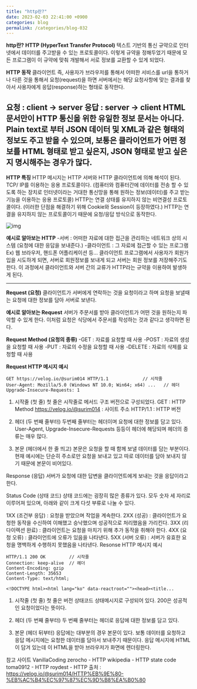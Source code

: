 ```yaml
---
title: "http란?"
date: 2023-02-03 22:41:00 +0900
categories: blog
permalink: /categories/blog-032
---
```


**http란?**
**HTTP (HyperText Transfer Protocol)**
텍스트 기반의 통신 규약으로 인터넷에서 데이터를 주고받을 수 있는 프로토콜이다. 이렇게 규약을 정해두었기 때문에 모든 프로그램이 이 규약에 맞춰 개발해서 서로 정보를 교환할 수 있게 되었다.

**HTTP 동작**
클라이언트 즉, 사용자가 브라우저를 통해서 어떠한 서비스를 url을 통하거나 다른 것을 통해서 요청(request)을 하면 서버에서는 해당 요청사항에 맞는 결과를 찾아서 사용자에게 응답(response)하는 형태로 동작한다.

요청 : client -> server
응답 : server -> client
HTML 문서만이 HTTP 통신을 위한 유일한 정보 문서는 아니다.
Plain text로 부터 JSON 데이터 및 XML과 같은 형태의 정보도 주고 받을 수 있으며, 보통은 클라이언트가 어떤 정보를 HTML 형태로 받고 싶은지, JSON 형태로 받고 싶은지 명시해주는 경우가 많다.
---
**HTTP 특징**
HTTP 메시지는 HTTP 서버와 HTTP 클라이언트에 의해 해석이 된다.
TCP/ IP를 이용하는 응용 프로토콜이다.
(컴퓨터와 컴퓨터간에 데이터를 전송 할 수 있도록 하는 장치로 인터넷이라는 거대한 통신망을 통해 원하는 정보(데이터)를 주고 받는 기능을 이용하는 응용 프로토콜)
HTTP는 연결 상태를 유지하지 않는 비연결성 프로토콜이다.
(이러한 단점을 해결하기 위해 Cookie와 Session이 등장하였다.)
HTTP는 연결을 유지하지 않는 프로토콜이기 때문에 요청/응답 방식으로 동작한다.

![img](https://velog.velcdn.com/post-images%2Fsurim014%2Fe0aa5520-2d59-11ea-86da-fb3b00230640%2Fimage.png)

**예시로 알아보는 HTTP**
    -서버 : 어떠한 자료에 대한 접근을 관리하는 네트워크 상의 시스템 (요청에 대한 응답을 보내준다.)
    -클라이언트 : 그 자료에 접근할 수 있는 프로그램
    Ex) 웹 브라우저, 핸드폰 어플리케이션 등...
클라이언트 프로그램에서 사용자가 회원가입을 시도하게 되면, 서버로 회원정보를 보내게 되고 서버는 회원 정보를 저장해주기도 한다. 이 과정에서 클라이언트와 서버 간의 교류가 HTTP라는 규약을 이용하여 발생하게 된다.

---

**Request (요청)**
클라이언트가 서버에게 연락하는 것을 요청이라고 하며 요청을 보낼때는 요청에 대한 정보를 담아 서버로 보낸다.

**예시로 알아보는 Request**
서버가 주문서를 받아 클라이언트가 어떤 것을 원하는지 파악할 수 있게 한다. 이처럼 요청은 식당에서 주문서를 작성하는 것과 같다고 생각하면 된다.

**Request Method (요청의 종류)**
-GET : 자료를 요청할 때 사용
-POST : 자료의 생성을 요청할 때 사용
-PUT : 자료의 수정을 요청할 때 사용
-DELETE : 자료의 삭제를 요청할 때 사용

**Request HTTP 메시지 예시**
```
GET https://velog.io/@surim014 HTTP/1.1				// 시작줄
User-Agent: Mozilla/5.0 (Windows NT 10.0; Win64; x64) ...	// 헤더
Upgrade-Insecure-Requests: 1
```
1. 시작줄 (첫 줄)
첫 줄은 시작줄로 메서드 구조 버전으로 구성되었다.
GET : HTTP Method
https://velog.io/@surim014 : 사이트 주소
HTTP/1.1 : HTTP 버전

2. 헤더 (두 번째 줄부터)
두번째 줄부터는 헤더이며 요청에 대한 정보를 담고 있다. User-Agent, Upgrade-Insecure-Requests 등등이 헤더에 해당되며 헤더의 종류는 매우 많다.

3. 본문 (헤더에서 한 줄 띄고)
본문은 요청을 할 때 함께 보낼 데이터를 담는 부분이다. 현재 예시에는 단순히 주소로만 요청을 보내고 있고 따로 데이터를 담아 보내지 않기 때문에 본문이 비어있다.

Response (응답)
서버가 요청에 대한 답변을 클라이언트에게 보내는 것을 응답이라고 한다.

Status Code (상태 코드)
상태 코드에는 굉장히 많은 종류가 있다. 모두 숫자 세 자리로 이루어져 있으며, 아래와 같이 크게 다섯 부류로 나눌 수 있다.

1XX (조건부 응답) : 요청을 받았으며 작업을 계속한다.
2XX (성공) : 클라이언트가 요청한 동작을 수신하여 이해했고 승낙했으며 성공적으로 처리했음을 가리킨다.
3XX (리다이렉션 완료) : 클라이언트는 요청을 마치기 위해 추가 동작을 취해야 한다.
4XX (요청 오류) : 클라이언트에 오류가 있음을 나타낸다.
5XX (서버 오류) : 서버가 유효한 요청을 명백하게 수행하지 못했음을 나타낸다.
Resonse HTTP 메시지 예시

```
HTTP/1.1 200 OK			// 시작줄
Connection: keep-alive	// 헤더
Content-Encoding: gzip	
Content-Length: 35653
Content-Type: text/html;

<!DOCTYPE html><html lang="ko" data-reactroot=""><head><title...
```
1. 시작줄 (첫 줄)
첫 줄은 버전 상태코드 상태메시지로 구성되어 있다. 200은 성공적인 요청이었다는 뜻이다.

2. 헤더 (두 번째 줄부터)
두 번째 줄부터는 헤더로 응답에 대한 정보를 담고 있다.

3. 본문 (헤더 뒤부터)
응답에는 대부분의 경우 본문이 있다. 보통 데이터를 요청하고 응답 메시지에는 요청한 데이터를 담아서 보내주기 때문이다. 응답 메시지에 HTML이 담겨 있는데 이 HTML을 받아 브라우저가 화면에 렌더링한다.

참고 사이트
VanillaCoding
zerocho - HTTP
wikipedia - HTTP state code
toma0912 - HTTP
roydest - HTTP
출처 : https://velog.io/@surim014/HTTP%EB%9E%80-%EB%AC%B4%EC%97%87%EC%9D%B8%EA%B0%80